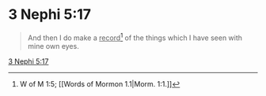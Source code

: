 # 3 Nephi 5:17

> And then I do make a <u>record</u>[^a] of the things which I have seen with mine own eyes.

[3 Nephi 5:17](https://www.churchofjesuschrist.org/study/scriptures/bofm/3-ne/5?lang=eng&id=p17#p17)


[^a]: W of M 1:5; [[Words of Mormon 1.1|Morm. 1:1.]]
